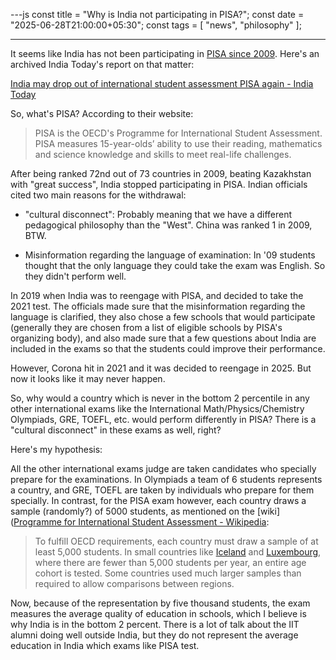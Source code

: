 ---js
const title = "Why is India not participating in PISA?";
const date = "2025-06-28T21:00:00+05:30";
const tags = [ "news", "philosophy" ];

---

It seems like India has not been participating in [PISA since 2009](https://www.oecd.org/en/about/programmes/pisa/pisa-participants.html).  Here's an archived India Today's report on that matter:

[India may drop out of international student assessment PISA again - India Today](https://web.archive.org/web/20250324105225/https://www.indiatoday.in/education-today/news/story/india-may-drop-out-of-international-student-assessment-pisa-again-2692495-2025-03-12)



So, what's PISA?  According to their website:

> PISA is the OECD's Programme for International Student Assessment. PISA
> measures 15-year-olds’ ability to use their reading, mathematics and science
> knowledge and skills to meet real-life challenges.



After being ranked 72nd out of 73 countries in 2009, beating Kazakhstan with "great success", India stopped participating in PISA.  Indian officials cited two main reasons for the withdrawal:

-  "cultural disconnect": Probably meaning that we have a different pedagogical philosophy than the "West".  China was ranked 1 in 2009, BTW.

- Misinformation regarding the language of examination:  In '09 students thought that the only language they could take the exam was English.  So they didn't perform well.



In 2019 when India was to reengage with PISA, and decided to take the 2021 test.  The officials made sure that the misinformation regarding the language is clarified, they also chose a few schools that would participate (generally they are chosen from a list of eligible schools by PISA's organizing body), and also made sure that a few questions about India are included in the exams so that the students could improve their performance.  

However, Corona hit in 2021 and it was decided to reengage in 2025.  But now it looks like it may never happen.

So, why would a country which is never in the bottom 2 percentile in any other international exams like the International Math/Physics/Chemistry Olympiads, GRE, TOEFL, etc. would perform differently in PISA?  There is a "cultural disconnect" in these exams as well, right? 

Here's my hypothesis:  

All the other international exams judge are taken candidates who specially prepare for the examinations. In Olympiads a team of 6 students represents a country, and GRE, TOEFL are taken by individuals who prepare for them specially.  In contrast, for the PISA exam however, each country draws a sample (randomly?) of 5000 students, as mentioned on the [wiki]([Programme for International Student Assessment - Wikipedia](https://en.wikipedia.org/wiki/Programme_for_International_Student_Assessment#Sampling):

> To fulfill OECD requirements, each country must draw a sample of at least 5,000 students. In small countries like [Iceland](https://en.wikipedia.org/wiki/Iceland "Iceland") and [Luxembourg](https://en.wikipedia.org/wiki/Luxembourg "Luxembourg"),
>  where there are fewer than 5,000 students per year, an entire age 
> cohort is tested. Some countries used much larger samples than required 
> to allow comparisons between regions.


Now, because of the representation by five thousand students, the exam measures the average quality of education in schools, which I believe is why India is in the bottom 2 percent.  There is a lot of talk about the IIT alumni doing well outside India, but they do not represent the average education in India which exams like PISA test.
